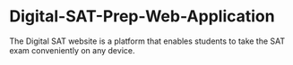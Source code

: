 # Digital-SAT-Prep-Web-Application
The Digital SAT website is a platform that enables students to take the SAT exam conveniently on any device.
